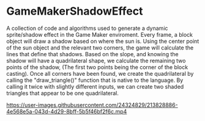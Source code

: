 # GameMakerShadowEffect

A collection of code and algorithms used to generate a dynamic sprite/shadow effect in the Game Maker enviroment. Every frame, a block object will draw a shadow based on where the sun is. Using the center point of the sun object and the relevant two corners, the game will calculate the lines that define that shadows. Based on the slope, and knowing the shadow will have a quadrilateral shape, we calculate the remaining two points of the shadow, (The first two points being the corner of the block casting). Once all corners have been found, we create the quadrilateral by calling the "draw_triangle()" function that is native to the language. By calling it twice with slightly different inputs, we can create two shaded triangles that appear to be one quadrilateral.

https://user-images.githubusercontent.com/24324829/213828886-4e568e5a-043d-4d29-8bff-5b5f46bf2f6c.mp4

